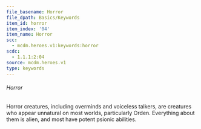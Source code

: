 ```yaml
---
file_basename: Horror
file_dpath: Basics/Keywords
item_id: horror
item_index: '04'
item_name: Horror
scc:
  - mcdm.heroes.v1:keywords:horror
scdc:
  - 1.1.1:2:04
source: mcdm.heroes.v1
type: keywords
---
```


###### Horror

Horror creatures, including overminds and voiceless talkers, are creatures who appear unnatural on most worlds, particularly Orden. Everything about them is alien, and most have potent psionic abilities.

